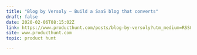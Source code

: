```yaml
---
title: "Blog by Versoly — Build a SaaS blog that converts"
draft: false
date: 2020-02-06T08:15:02Z
link: https://www.producthunt.com/posts/blog-by-versoly?utm_medium=RSS&utm_source=hune
site: www.producthunt.com
topic: product hunt  

---
```

